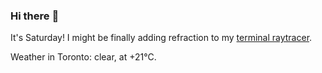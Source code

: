 ### Hi there :wave:

It's Saturday! I might be finally adding refraction to my [terminal raytracer](https://github.com/bewuethr/bash-raytracer).

Weather in Toronto: clear, at +21°C.
